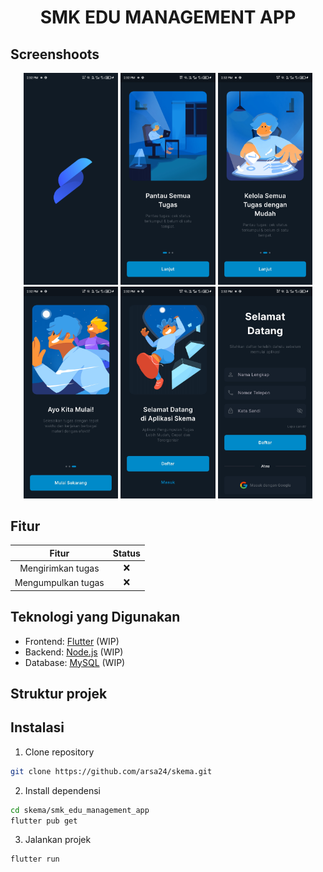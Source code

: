 <h1 align="center">SMK EDU MANAGEMENT APP</h1>

## Screenshoots

<div align="center">
<img src="./screenshots/1.jpg" width="30%"/>
<img src="./screenshots/2.jpg" width="30%"/>
<img src="./screenshots/3.jpg" width="30%"/>
<img src="./screenshots/4.jpg" width="30%"/>
<img src="./screenshots/5.jpg" width="30%"/>
<img src="./screenshots/6.jpg" width="30%"/>
</div>

## Fitur

|       Fitur        | Status |
| :----------------: | :----: |
| Mengirimkan tugas  |   ❌   |
| Mengumpulkan tugas |   ❌   |

## Teknologi yang Digunakan

- Frontend: [Flutter](https://flutter.dev/ "Flutter") (WIP)
- Backend: [Node.js](https://nodejs.org) (WIP)
- Database: [MySQL](https://dev.mysql.com/) (WIP)

## Struktur projek

## Instalasi

1. Clone repository

```sh
git clone https://github.com/arsa24/skema.git
```

2. Install dependensi

```sh
cd skema/smk_edu_management_app
flutter pub get
```

3. Jalankan projek

```sh
flutter run
```
